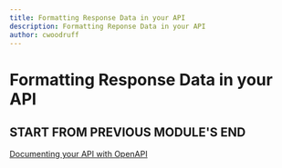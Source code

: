 ```yaml
---
title: Formatting Response Data in your API
description: Formatting Reponse Data in your API
author: cwoodruff
---
```

# Formatting Response Data in your API

## START FROM PREVIOUS MODULE'S END
[Documenting your API with OpenAPI](documenting-with-openapi.md)
